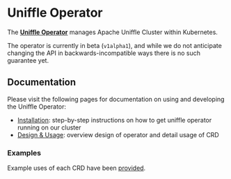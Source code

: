 <!--
  ~ Licensed to the Apache Software Foundation (ASF) under one or more
  ~ contributor license agreements.  See the NOTICE file distributed with
  ~ this work for additional information regarding copyright ownership.
  ~ The ASF licenses this file to You under the Apache License, Version 2.0
  ~ (the "License"); you may not use this file except in compliance with
  ~ the License.  You may obtain a copy of the License at
  ~
  ~    http://www.apache.org/licenses/LICENSE-2.0
  ~
  ~ Unless required by applicable law or agreed to in writing, software
  ~ distributed under the License is distributed on an "AS IS" BASIS,
  ~ WITHOUT WARRANTIES OR CONDITIONS OF ANY KIND, either express or implied.
  ~ See the License for the specific language governing permissions and
  ~ limitations under the License.
  -->

# Uniffle Operator

The __[Uniffle Operator](https://github.com/apache/incubator-uniffle/tree/master/deploy/kubernetes/operator/)__ manages
Apache Uniffle Cluster within Kubernetes.

The operator is currently in beta (`v1alpha1`), and while we do not anticipate changing the API in
backwards-incompatible ways there is no such guarantee yet.

## Documentation

Please visit the following pages for documentation on using and developing the Uniffle Operator:

- [Installation](install.md): step-by-step instructions on how to get uniffle operator running on our cluster
- [Design & Usage](design.md): overview design of operator and detail usage of CRD

### Examples

Example uses of each CRD have been [provided](examples.md).
